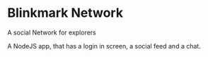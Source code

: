 # Blinkmark Network

A social Network for explorers

A NodeJS app, that has a login in screen, a social feed and a chat.
